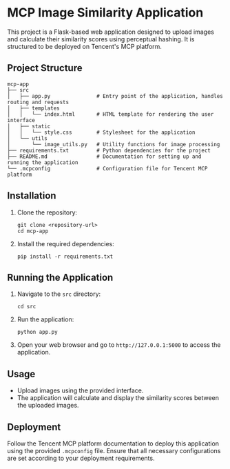 # MCP Image Similarity Application

This project is a Flask-based web application designed to upload images and calculate their similarity scores using perceptual hashing. It is structured to be deployed on Tencent's MCP platform.

## Project Structure

```
mcp-app
├── src
│   ├── app.py               # Entry point of the application, handles routing and requests
│   ├── templates
│   │   └── index.html       # HTML template for rendering the user interface
│   ├── static
│   │   └── style.css        # Stylesheet for the application
│   └── utils
│       └── image_utils.py   # Utility functions for image processing
├── requirements.txt         # Python dependencies for the project
├── README.md                # Documentation for setting up and running the application
└── .mcpconfig               # Configuration file for Tencent MCP platform
```

## Installation

1. Clone the repository:
   ```
   git clone <repository-url>
   cd mcp-app
   ```

2. Install the required dependencies:
   ```
   pip install -r requirements.txt
   ```

## Running the Application

1. Navigate to the `src` directory:
   ```
   cd src
   ```

2. Run the application:
   ```
   python app.py
   ```

3. Open your web browser and go to `http://127.0.0.1:5000` to access the application.

## Usage

- Upload images using the provided interface.
- The application will calculate and display the similarity scores between the uploaded images.

## Deployment

Follow the Tencent MCP platform documentation to deploy this application using the provided `.mcpconfig` file. Ensure that all necessary configurations are set according to your deployment requirements.
